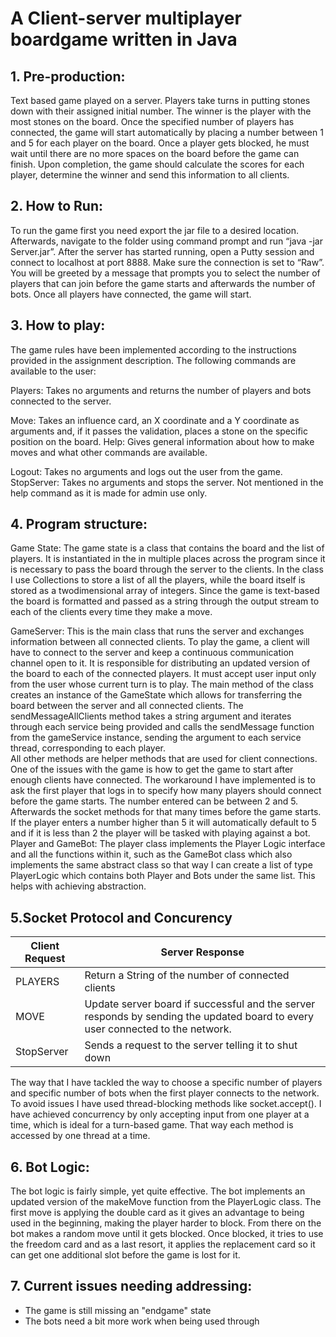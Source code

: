  # A Client-server multiplayer boardgame written in Java


## 1. Pre-production: 

Text based game played on a server. Players take turns in putting stones down with their assigned initial number. The winner is the player with the most stones on the board.
Once the specified number of players has connected, the game will start automatically by placing a number between 1 and 5 for each player on the board. 
Once a player gets blocked, he must wait until there are no more spaces on the board before the game can finish.
Upon completion, the game should calculate the scores for each player, determine the winner and send this information to all clients.


## 2. How to Run: 
 
To run the game first you need export the jar file to a desired location. Afterwards, navigate to the folder using command prompt and run “java -jar Server.jar”. 
After the server has started running, open a Putty session and connect to localhost at port 8888. Make sure the connection is set to “Raw”.  
You will be greeted by a message that prompts you to select the number of players that can join before the game starts and afterwards the number of bots. 
Once all players have connected, the game will start.


## 3. How to play: 
 
The game rules have been implemented according to the instructions provided in the assignment description. The following commands are available to the user:

Players: Takes no arguments and returns the number of players and bots connected to the server.

Move: Takes an influence card, an X coordinate and a Y coordinate as arguments and, if it passes the validation, places a stone on the specific position on the board. Help: Gives general information about how to make moves and what other commands are available. 

Logout: Takes no arguments and logs out the user from the game. StopServer: Takes no arguments and stops the server. Not mentioned in the help command as it is made for admin use only.


## 4. Program structure:

Game State: 
The game state is a class that contains the board and the list of players. It is instantiated in the in multiple places across the program since it is necessary to pass the board through the server to the clients. 
In the class I use Collections to store a list of all the players, while the board itself is stored as a twodimensional array of integers. Since the game is text-based the board is formatted and passed as a string through the output stream to each of the clients every time they make a move. 

GameServer: 
This is the main class that runs the server and exchanges information between all connected clients. To play the game, a client will have to connect to the server and keep a continuous communication channel open to it. It is responsible for distributing an updated version of the board to each of the connected players. It must accept user input only from the user whose current turn is to play. 
The main method of the class creates an instance of the GameState which allows for transferring the board between the server and all connected clients. 
The sendMessageAllClients method takes a string argument and iterates through each service being provided and calls the sendMessage function from the gameService instance, sending the argument to each service thread, corresponding to each player.  
All other methods are helper methods that are used for client connections.  
One of the issues with the game is how to get the game to start after enough clients have connected. 
The workaround I have implemented is to ask the first player that logs in to specify how many players should connect before the game starts.  The number entered can be between 2 and 5. 
Afterwards the socket methods for that many times before the game starts. 
If the player enters a number higher than 5 it will automatically default to 5 and if it is less than 2 the player will be tasked with playing against a bot.
Player and GameBot: 
The player class implements the Player Logic interface and all the functions within it, such as the GameBot class which also implements the same abstract class so that way I can create a list of type PlayerLogic which contains both Player and Bots under the same list. This helps with achieving abstraction. 


## 5.Socket Protocol and Concurency 

| Client Request  | Server Response |
| ------------- | ------------- |
| PLAYERS  | Return a String of the number of connected clients  |
| MOVE<Influence Card><X Coordinate><Y Coordinate>  | Update server board if successful and the server responds by sending the updated board to every user connected to the network.   |
| StopServer  | Sends a request to the server telling it to shut down   |
 
The way that I have tackled the way to choose a specific number of players and specific number of bots when the first player connects to the network. To avoid issues I have used thread-blocking methods like socket.accept(). 
I have achieved concurrency by only accepting input from one player at a time, which is ideal for a turn-based game. That way each method is accessed by one thread at a time.  


## 6. Bot Logic:

The bot logic is fairly simple, yet quite effective. The bot implements an updated version of the makeMove function from the PlayerLogic class. The first move is applying the double card as it gives an advantage to being used in the beginning, making the player harder to block. From there on the bot makes a random move until it gets blocked. Once blocked, it tries to use the freedom card and as a last resort, it applies the replacement card so it can get one additional slot before the game is lost for it.


## 7. Current issues needing addressing:

 * The game is still missing an "endgame" state
 * The bots need a bit more work when being used through

